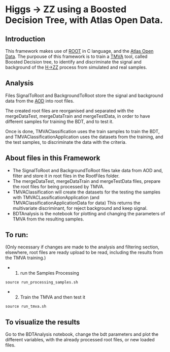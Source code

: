 # Higgs -> ZZ using a Boosted Decision Tree, with Atlas Open Data.

## Introduction

This framework makes use of [ROOT](https://root.cern.ch/) in C language, and the [Atlas Open Data](http://opendata.atlas.cern). The purpouse of this framework is to train a [TMVA](https://root.cern/manual/tmva/) tool, called Boosted Decision tree, to identify and discriminate the signal and background of the [H->ZZ](http://opendata.atlas.cern/release/2020/documentation/physics/FL2.html) process from simulated and real samples. 

## Analysis

Files SignalToRoot and BackgroundToRoot store the signal and background data from the [AOD](http://opendata.atlas.cern/release/2020/documentation/datasets/intro.html) into root files.

The created root files are reorganised and separated with the mergeDataTest, mergeDataTrain and mergeTestData, in order to have different samples for training the BDT, and to test it. 

Once is done, TMVAClassification uses the train samples to train the BDT, and TMVAClassificationApplication uses the datasets from the training, and the test samples, to discriminate the data with the criteria.

## About files in this Framework

+ The SignalToRoot and BackgroundToRoot files take data from AOD and, filter and store it in root files in the RootFiles folder.
+ The mergeDataTest, mergeDataTrain and mergeTestData files, prepare the root files for being processed by TMVA.
+ TMVAClassification will create the datasets for the testing the samples with TMVACLassificationApplication (and  TMVAClassificationApplicationData for data) This returns the multivariate discriminant, for reject background and keep signal.
+ BDTAnalysis is the notebook for plotting and changing the parameters of TMVA from the resulting samples.

## To run:

(Only necessary if changes are made to the analysis and filtering section, elsewhere, root files are ready upload to be read, including the results from the TMVA training.)

+ 1) run the  Samples Processing
```
source run_processing_samples.sh 
```
+ 2) Train the TMVA and then test it
```
source run_tmva.sh
```

## To visualize the results

Go to the BDTAnalysis notebook, change the bdt parameters and plot the different variables, with the already processed root files, or new loaded files.



